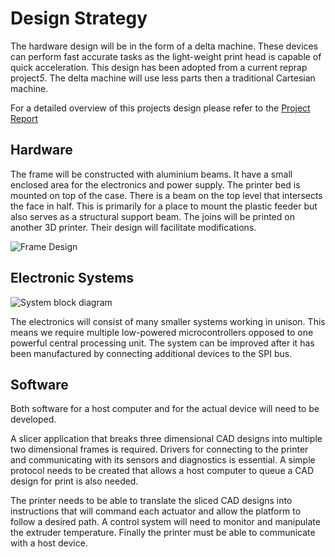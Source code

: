 Design Strategy
===============

The hardware design will be in the form of a delta machine. These devices can perform fast accurate tasks as the light-weight print head is capable of quick acceleration. This design has been adopted from a current reprap project<cite>5</cite>. The delta machine will use less parts then a traditional Cartesian machine.

For a detailed overview of this projects design please refer to the [Project Report](/report)

Hardware
--------
The frame will be constructed with aluminium beams. It have a small enclosed area for the electronics and power supply. The printer bed is mounted on top of the case. There is a beam on the top level that intersects the face in half. This is primarily for a place to mount the plastic feeder but also serves as a structural support beam. The joins will be printed on another 3D printer. Their design will facilitate modifications.

![Frame Design](img/frame.svg)

Electronic Systems
------------------

![System block diagram](/img/block_diagram.svg)

The electronics will consist of many smaller systems working in unison. This means we require multiple low-powered microcontrollers opposed to one powerful central processing unit. The system can be improved after it has been manufactured by connecting additional devices to the SPI bus.

Software
--------
Both software for a host computer and for the actual device will need to be developed.

A slicer application that breaks three dimensional CAD designs into multiple two dimensional frames is required. Drivers for connecting to the printer and communicating with its sensors and diagnostics is essential. A simple protocol needs to be created that allows a host computer to queue a CAD design for print is also needed.

The printer needs to be able to translate the sliced CAD designs into instructions that will command each actuator and allow the platform to follow a desired path. A control system will need to monitor and manipulate the extruder temperature. Finally the printer must be able to communicate with a host device. 
